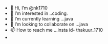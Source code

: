 - 👋 Hi, I’m @nk1710
- 👀 I’m interested in ..coding.
- 🌱 I’m currently learning ...java
- 💞️ I’m looking to collaborate on ...java
- 📫 How to reach me ...insta id- thakuur_1710
- 

<!---
nk1710/nk1710 is a ✨ special ✨ repository because its `README.md` (this file) appears on your GitHub profile.
You can click the Preview link to take a look at your changes.
--->
